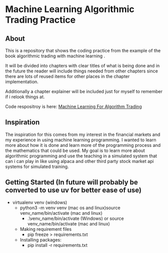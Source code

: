 # Machine Learning Algorithmic Trading Practice
## About
This is a repository that shows the coding practice from the example of the book algorithmic trading with machine learning .

It will be divided into chapters with clear titles of what is being done and in the future the reader will include things needed from other chapters since there are lots of reused items for other places in the chapter implementation.

Additionally a chapter explainer will be included just for myself to remember if i relook things at.


Code respositroy is here: [Machine Learning For Algorithm Trading](https://github.com/PacktPublishing/Machine-Learning-for-Algorithmic-Trading-Second-Edition)


## Inspiration

The inspiration for this comes from my interest in the financial markets and my experience in using machine learning programming. 
I wanted to learn more about how it is done and learn more of the programming process and the mathematics that could be used.
My goal is to learn more about algorithmic programming and use the teaching in a simulated system that can i can play in like using alpaca and other third party stock market api systems for simulated training.



## Getting Started (In future will probably be converted to use uv for better ease of use)
- virtualenv venv (windows)
  - python3 -m venv venv (mac os and linux)source venv_name/bin/activate (mac and linux)
    - .\venv_name/bin/activate (Windows) or  source venv_name/bin/activate (mac and linux)
  - Making requirement files
    - pip freeze > requirements.txt
  - Installing packages:
    - pip install -r requirements.txt
